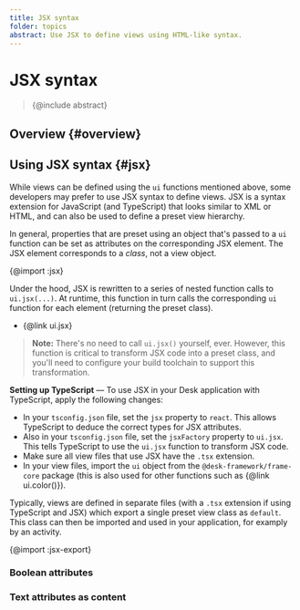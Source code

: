```yaml
---
title: JSX syntax
folder: topics
abstract: Use JSX to define views using HTML-like syntax.
---
```


# JSX syntax

> {@include abstract}

## Overview {#overview}

## Using JSX syntax {#jsx}

While views can be defined using the `ui` functions mentioned above, some developers may prefer to use JSX syntax to define views. JSX is a syntax extension for JavaScript (and TypeScript) that looks similar to XML or HTML, and can also be used to define a preset view hierarchy.

In general, properties that are preset using an object that's passed to a `ui` function can be set as attributes on the corresponding JSX element. The JSX element corresponds to a _class_, not a view object.

{@import :jsx}

Under the hood, JSX is rewritten to a series of nested function calls to `ui.jsx(...)`. At runtime, this function in turn calls the corresponding `ui` function for each element (returning the preset class).

- {@link ui.jsx}

> **Note:** There's no need to call `ui.jsx()` yourself, ever. However, this function is critical to transform JSX code into a preset class, and you'll need to configure your build toolchain to support this transformation.

**Setting up TypeScript** — To use JSX in your Desk application with TypeScript, apply the following changes:

- In your `tsconfig.json` file, set the `jsx` property to `react`. This allows TypeScript to deduce the correct types for JSX attributes.
- Also in your `tsconfig.json` file, set the `jsxFactory` property to `ui.jsx`. This tells TypeScript to use the `ui.jsx` function to transform JSX code.
- Make sure all view files that use JSX have the `.tsx` extension.
- In your view files, import the `ui` object from the `@desk-framework/frame-core` package (this is also used for other functions such as {@link ui.color()}).

Typically, views are defined in separate files (with a `.tsx` extension if using TypeScript and JSX) which export a single preset view class as `default`. This class can then be imported and used in your application, for examply by an activity.

{@import :jsx-export}

### Boolean attributes

### Text attributes as content
